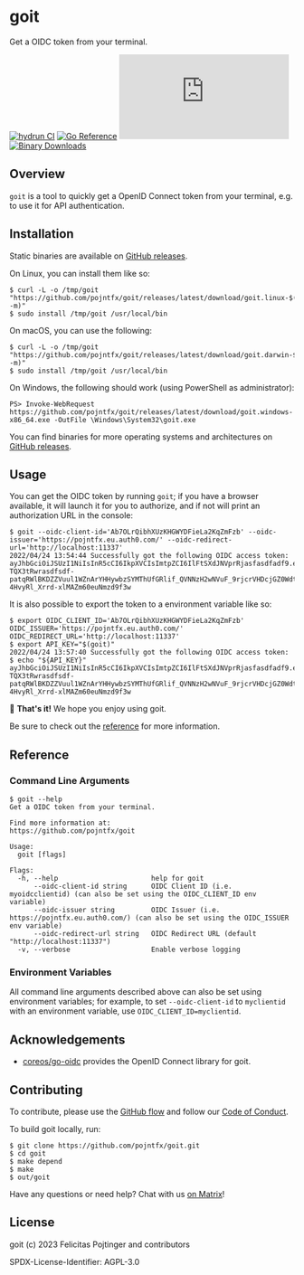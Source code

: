 # goit

Get a OIDC token from your terminal.

[![hydrun CI](https://github.com/pojntfx/goit/actions/workflows/hydrun.yaml/badge.svg)](https://github.com/pojntfx/goit/actions/workflows/hydrun.yaml)
[![Go Reference](https://pkg.go.dev/badge/github.com/pojntfx/goit.svg)](https://pkg.go.dev/github.com/pojntfx/goit)
[![Matrix](https://img.shields.io/matrix/goit:matrix.org)](https://matrix.to/#/#goit:matrix.org?via=matrix.org)
[![Binary Downloads](https://img.shields.io/github/downloads/pojntfx/goit/total?label=binary%20downloads)](https://github.com/pojntfx/goit/releases)

## Overview

`goit` is a tool to quickly get a OpenID Connect token from your terminal, e.g. to use it for API authentication.

## Installation

Static binaries are available on [GitHub releases](https://github.com/pojntfx/goit/releases).

On Linux, you can install them like so:

```shell
$ curl -L -o /tmp/goit "https://github.com/pojntfx/goit/releases/latest/download/goit.linux-$(uname -m)"
$ sudo install /tmp/goit /usr/local/bin
```

On macOS, you can use the following:

```shell
$ curl -L -o /tmp/goit "https://github.com/pojntfx/goit/releases/latest/download/goit.darwin-$(uname -m)"
$ sudo install /tmp/goit /usr/local/bin
```

On Windows, the following should work (using PowerShell as administrator):

```shell
PS> Invoke-WebRequest https://github.com/pojntfx/goit/releases/latest/download/goit.windows-x86_64.exe -OutFile \Windows\System32\goit.exe
```

You can find binaries for more operating systems and architectures on [GitHub releases](https://github.com/pojntfx/goit/releases).

## Usage

You can get the OIDC token by running `goit`; if you have a browser available, it will launch it for you to authorize, and if not will print an authorization URL in the console:

```shell
$ goit --oidc-client-id='Ab7OLrQibhXUzKHGWYDFieLa2KqZmFzb' --oidc-issuer='https://pojntfx.eu.auth0.com/' --oidc-redirect-url='http://localhost:11337'
2022/04/24 13:54:44 Successfully got the following OIDC access token:
ayJhbGciOiJSUzI1NiIsInR5cCI6IkpXVCIsImtpZCI6IlFtSXdJNVprRjasfasdfadf9.eyJpc3MiOiJodHRwczovL3Bvam50ZnguZXUuYXV0aDAuY29tLyIsInN1YiI6ImF1dGgwfDYyMzgxZTRkN2I3ZGE5MDA2YmQ1NzA5MCIsImF1ZCI6IkFiN09MclFpYmhYVXpLSEdXWURGaWVMYTJLcVptRnpiIiwiaWF0IjoxNjUwODAxMjg0LCJleHAiOjE2NTA4MzcyODR9.h7mXPs0gWQVZao_TyZu7VN1mUReJYBitnMKfgVHE6cLjN-TQX3tRwrasdfsdf-patqRWlBKDZZVuul1WZnArYHHywbzSYMThUfGRlif_QVNNzH2wNVuF_9rjcrVHDcjGZ0Wdta28tPRjSTfKjB6OAeK_8a8gxbk9XJ_tk8bYZfN-4HvyRl_Xrrd-xlMAZm60euNmzd9f3w
```

It is also possible to export the token to a environment variable like so:

```shell
$ export OIDC_CLIENT_ID='Ab7OLrQibhXUzKHGWYDFieLa2KqZmFzb' OIDC_ISSUER='https://pojntfx.eu.auth0.com/' OIDC_REDIRECT_URL='http://localhost:11337'
$ export API_KEY="$(goit)"
2022/04/24 13:57:40 Successfully got the following OIDC access token:
$ echo "${API_KEY}"
ayJhbGciOiJSUzI1NiIsInR5cCI6IkpXVCIsImtpZCI6IlFtSXdJNVprRjasfasdfadf9.eyJpc3MiOiJodHRwczovL3Bvam50ZnguZXUuYXV0aDAuY29tLyIsInN1YiI6ImF1dGgwfDYyMzgxZTRkN2I3ZGE5MDA2YmQ1NzA5MCIsImF1ZCI6IkFiN09MclFpYmhYVXpLSEdXWURGaWVMYTJLcVptRnpiIiwiaWF0IjoxNjUwODAxMjg0LCJleHAiOjE2NTA4MzcyODR9.h7mXPs0gWQVZao_TyZu7VN1mUReJYBitnMKfgVHE6cLjN-TQX3tRwrasdfsdf-patqRWlBKDZZVuul1WZnArYHHywbzSYMThUfGRlif_QVNNzH2wNVuF_9rjcrVHDcjGZ0Wdta28tPRjSTfKjB6OAeK_8a8gxbk9XJ_tk8bYZfN-4HvyRl_Xrrd-xlMAZm60euNmzd9f3w
```

🚀 **That's it!** We hope you enjoy using goit.

Be sure to check out the [reference](#reference) for more information.

## Reference

### Command Line Arguments

```shell
$ goit --help
Get a OIDC token from your terminal.

Find more information at:
https://github.com/pojntfx/goit

Usage:
  goit [flags]

Flags:
  -h, --help                       help for goit
      --oidc-client-id string      OIDC Client ID (i.e. myoidcclientid) (can also be set using the OIDC_CLIENT_ID env variable)
      --oidc-issuer string         OIDC Issuer (i.e. https://pojntfx.eu.auth0.com/) (can also be set using the OIDC_ISSUER env variable)
      --oidc-redirect-url string   OIDC Redirect URL (default "http://localhost:11337")
  -v, --verbose                    Enable verbose logging
```

### Environment Variables

All command line arguments described above can also be set using environment variables; for example, to set `--oidc-client-id` to `myclientid` with an environment variable, use `OIDC_CLIENT_ID=myclientid`.

## Acknowledgements

- [coreos/go-oidc](https://github.com/coreos/go-oidc) provides the OpenID Connect library for goit.

## Contributing

To contribute, please use the [GitHub flow](https://guides.github.com/introduction/flow/) and follow our [Code of Conduct](./CODE_OF_CONDUCT.md).

To build goit locally, run:

```shell
$ git clone https://github.com/pojntfx/goit.git
$ cd goit
$ make depend
$ make
$ out/goit
```

Have any questions or need help? Chat with us [on Matrix](https://matrix.to/#/#goit:matrix.org?via=matrix.org)!

## License

goit (c) 2023 Felicitas Pojtinger and contributors

SPDX-License-Identifier: AGPL-3.0

